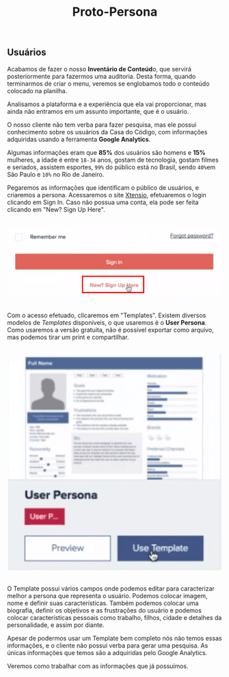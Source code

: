 <div align="center">

# Proto-Persona

</div>

<br>

## Usuários

Acabamos de fazer o nosso **Inventário de Conteúd**o, que servirá posteriormente para fazermos uma auditoria. Desta forma, quando terminarmos de criar o menu, veremos se englobamos todo o conteúdo colocado na planilha.

Analisamos a plataforma e a experiência que ela vai proporcionar, mas ainda não entramos em um assunto importante, que é o usuário.

O nosso cliente não tem verba para fazer pesquisa, mas ele possui conhecimento sobre os usuários da Casa do Código, com informações adquiridas usando a ferramenta **Google Analytics**.

Algumas informações eram que **85%** dos usuários são homens e **15%** mulheres, a idade é entre `18-34` anos, gostam de tecnologia, gostam filmes e seriados, assistem esportes, `99%` do público está no Brasil, sendo `40%`em São Paulo e `10%` no Rio de Janeiro.

Pegaremos as informações que identificam o público de usuários, e criaremos a persona. Acessaremos o site [Xtensio](https://xtensio.com/), efetuaremos o login clicando em Sign In. Caso não possua uma conta, ela pode ser feita clicando em "New? Sign Up Here".

<br>

<div align="center">

<img src="images/clicando-em-new-sign-up-here.png" alt="Clicando em Sign in" width="500">

</div>

<br>

Com o acesso efetuado, clicaremos em "Templates". Existem diversos modelos de *Templates* disponíveis, o que usaremos é o **User Persona**. Como usaremos a versão gratuita, não é possível exportar como arquivo, mas podemos tirar um print e compartilhar.

<br>

<div align="center">

<img src="images/selecionando-template-proto-persona.png" alt="Selecionando User Template Proto Persona" width="500">

</div>

<br>

O Template possui vários campos onde podemos editar para caracterizar melhor a persona que representa o usuário. Podemos colocar imagem, nome e definir suas características. Também podemos colocar uma biografia, definir os objetivos e as frustrações do usuário e podemos colocar características pessoais como trabalho, filhos, cidade e detalhes da personalidade, e assim por diante.

Apesar de podermos usar um Template bem completo nós não temos essas informações, e o cliente não possui verba para gerar uma pesquisa. As únicas informações que temos são a adquiridas pelo Google Analytics.

Veremos como trabalhar com as informações que já possuímos.

